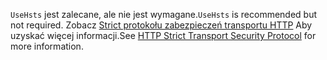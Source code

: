 <span data-ttu-id="b04c9-101">`UseHsts` jest zalecane, ale nie jest wymagane.</span><span class="sxs-lookup"><span data-stu-id="b04c9-101">`UseHsts` is recommended but not required.</span></span> <span data-ttu-id="b04c9-102">Zobacz [Strict protokołu zabezpieczeń transportu HTTP](xref:security/enforcing-ssl#http-strict-transport-security-protocol-hsts) Aby uzyskać więcej informacji.</span><span class="sxs-lookup"><span data-stu-id="b04c9-102">See [HTTP Strict Transport Security Protocol](xref:security/enforcing-ssl#http-strict-transport-security-protocol-hsts) for more information.</span></span>
